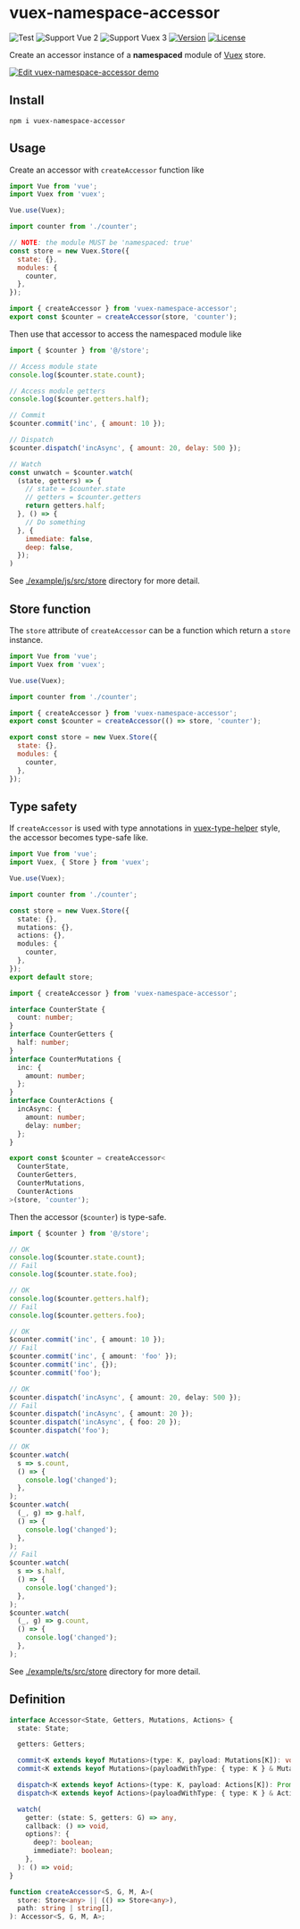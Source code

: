 # vuex-namespace-accessor

![Test](https://github.com/fixpoint/vuex-namespace-accessor/workflows/Test/badge.svg)
![Support Vue 2](https://img.shields.io/badge/support-Vue%202-yellowgreen.svg)
![Support Vuex 3](https://img.shields.io/badge/support-Vuex%203-yellowgreen.svg)
[![Version](https://img.shields.io/npm/v/vuex-namespace-accessor.svg)](https://www.npmjs.com/package/vuex-namespace-accessor)
[![License](https://img.shields.io/github/license/lambdalisue/vuex-namespace-accessor.svg)](LICENSE)

Create an accessor instance of a **namespaced** module of [Vuex](https://github.com/vuejs/vuex) store.

[![Edit vuex-namespace-accessor demo](https://codesandbox.io/static/img/play-codesandbox.svg)](https://codesandbox.io/s/vuex-namespace-accessor-demo-qw00c?fontsize=14)

## Install

```
npm i vuex-namespace-accessor
```

## Usage

Create an accessor with `createAccessor` function like

```javascript
import Vue from 'vue';
import Vuex from 'vuex';

Vue.use(Vuex);

import counter from './counter';

// NOTE: the module MUST be 'namespaced: true'
const store = new Vuex.Store({
  state: {},
  modules: {
    counter,
  },
});

import { createAccessor } from 'vuex-namespace-accessor';
export const $counter = createAccessor(store, 'counter');
```

Then use that accessor to access the namespaced module like

```javascript
import { $counter } from '@/store';

// Access module state
console.log($counter.state.count);

// Access module getters
console.log($counter.getters.half);

// Commit
$counter.commit('inc', { amount: 10 });

// Dispatch
$counter.dispatch('incAsync', { amount: 20, delay: 500 });

// Watch
const unwatch = $counter.watch(
  (state, getters) => {
    // state = $counter.state
    // getters = $counter.getters
    return getters.half;
  }, () => {
    // Do something
  }, {
    immediate: false,
    deep: false,
  });
)
```

See [./example/js/src/store](./example/js/src/store) directory for more detail.

## Store function

The `store` attribute of `createAccessor` can be a function which return a `store` instance.

```javascript
import Vue from 'vue';
import Vuex from 'vuex';

Vue.use(Vuex);

import counter from './counter';

import { createAccessor } from 'vuex-namespace-accessor';
export const $counter = createAccessor(() => store, 'counter');

export const store = new Vuex.Store({
  state: {},
  modules: {
    counter,
  },
});
```

## Type safety

If `createAccessor` is used with type annotations in [vuex-type-helper](https://github.com/ktsn/vuex-type-helper) style, the accessor becomes type-safe like.

```typescript
import Vue from 'vue';
import Vuex, { Store } from 'vuex';

Vue.use(Vuex);

import counter from './counter';

const store = new Vuex.Store({
  state: {},
  mutations: {},
  actions: {},
  modules: {
    counter,
  },
});
export default store;

import { createAccessor } from 'vuex-namespace-accessor';

interface CounterState {
  count: number;
}
interface CounterGetters {
  half: number;
}
interface CounterMutations {
  inc: {
    amount: number;
  };
}
interface CounterActions {
  incAsync: {
    amount: number;
    delay: number;
  };
}

export const $counter = createAccessor<
  CounterState,
  CounterGetters,
  CounterMutations,
  CounterActions
>(store, 'counter');
```

Then the accessor (`$counter`) is type-safe.

```typescript
import { $counter } from '@/store';

// OK
console.log($counter.state.count);
// Fail
console.log($counter.state.foo);

// OK
console.log($counter.getters.half);
// Fail
console.log($counter.getters.foo);

// OK
$counter.commit('inc', { amount: 10 });
// Fail
$counter.commit('inc', { amount: 'foo' });
$counter.commit('inc', {});
$counter.commit('foo');

// OK
$counter.dispatch('incAsync', { amount: 20, delay: 500 });
// Fail
$counter.dispatch('incAsync', { amount: 20 });
$counter.dispatch('incAsync', { foo: 20 });
$counter.dispatch('foo');

// OK
$counter.watch(
  s => s.count,
  () => {
    console.log('changed');
  },
);
$counter.watch(
  (_, g) => g.half,
  () => {
    console.log('changed');
  },
);
// Fail
$counter.watch(
  s => s.half,
  () => {
    console.log('changed');
  },
);
$counter.watch(
  (_, g) => g.count,
  () => {
    console.log('changed');
  },
);
```

See [./example/ts/src/store](./example/ts/src/store) directory for more detail.

## Definition

```typescript
interface Accessor<State, Getters, Mutations, Actions> {
  state: State;

  getters: Getters;

  commit<K extends keyof Mutations>(type: K, payload: Mutations[K]): void;
  commit<K extends keyof Mutations>(payloadWithType: { type: K } & Mutations[K]): void;

  dispatch<K extends keyof Actions>(type: K, payload: Actions[K]): Promise<any> | void;
  dispatch<K extends keyof Actions>(payloadWithType: { type: K } & Actions[K]): Promise<any> | void;

  watch(
    getter: (state: S, getters: G) => any,
    callback: () => void,
    options?: {
      deep?: boolean;
      immediate?: boolean;
    },
  ): () => void;
}

function createAccessor<S, G, M, A>(
  store: Store<any> || (() => Store<any>),
  path: string | string[],
): Accessor<S, G, M, A>;
```
